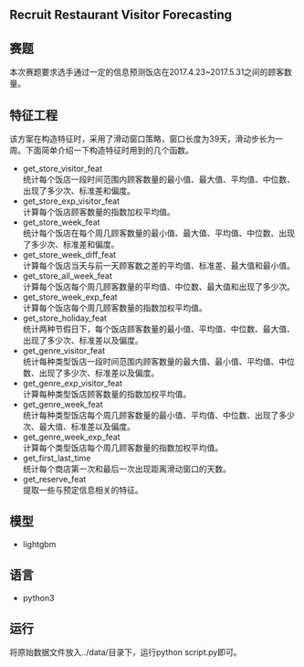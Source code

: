 ## Recruit Restaurant Visitor Forecasting
## 赛题
本次赛题要求选手通过一定的信息预测饭店在2017.4.23~2017.5.31之间的顾客数量。
## 特征工程
该方案在构造特征时，采用了滑动窗口策略，窗口长度为39天，滑动步长为一周。下面简单介绍一下构造特征时用到的几个函数。  
* get_store_visitor_feat</br>
统计每个饭店一段时间范围内顾客数量的最小值、最大值、平均值、中位数、出现了多少次、标准差和偏度。</br>
* get_store_exp_visitor_feat</br>
计算每个饭店顾客数量的指数加权平均值。</br>
* get_store_week_feat</br>
统计每个饭店在每个周几顾客数量的最小值、最大值、平均值、中位数、出现了多少次、标准差和偏度。</br>
* get_store_week_diff_feat</br>
计算每个饭店当天与前一天顾客数之差的平均值、标准差、最大值和最小值。</br>
* get_store_all_week_feat</br>
计算每个饭店每个周几顾客数量的平均值、中位数、最大值和出现了多少次。</br>
* get_store_week_exp_feat</br>
计算每个饭店每个周几顾客数量的指数加权平均值。</br>
* get_store_holiday_feat</br>
统计两种节假日下，每个饭店顾客数量的最小值、平均值、中位数、最大值、出现了多少次、标准差以及偏度。</br>
* get_genre_visitor_feat</br>
统计每种类型饭店一段时间范围内顾客数量的最大值、最小值、平均值、中位数、出现了多少次、标准差以及偏度。</br>
* get_genre_exp_visitor_feat</br>
计算每种类型饭店顾客数量的指数加权平均值。</br>
* get_genre_week_feat</br>
统计每种类型饭店每个周几顾客数量的最小值、平均值、中位数、出现了多少次、最大值、标准差以及偏度。</br>
* get_genre_week_exp_feat</br>
计算每个类型饭店每个周几顾客数量的指数加权平均值。</br>
* get_first_last_time</br>
统计每个商店第一次和最后一次出现距离滑动窗口的天数。</br>
* get_reserve_feat</br>
提取一些与预定信息相关的特征。
## 模型
* lightgbm
## 语言
* python3
## 运行
将原始数据文件放入../data/目录下，运行python script.py即可。
